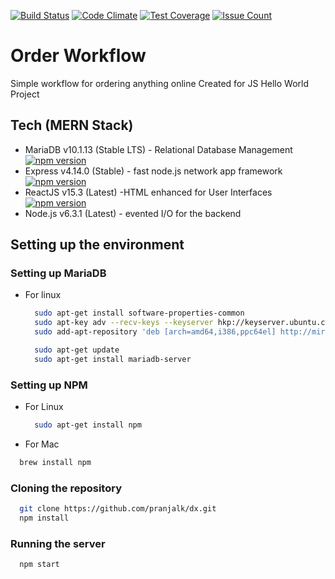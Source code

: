 [![Build Status](https://travis-ci.org/pranjalk/dx.svg?branch=master)](https://travis-ci.org/pranjalk/dx) [![Code Climate](https://codeclimate.com/repos/57bc5da48a150839490023d0/badges/d68e3891ce9d0c029e25/gpa.svg)](https://codeclimate.com/repos/57bc5da48a150839490023d0/feed) [![Test Coverage](https://codeclimate.com/repos/57bc5da48a150839490023d0/badges/d68e3891ce9d0c029e25/coverage.svg)](https://codeclimate.com/repos/57bc5da48a150839490023d0/coverage) [![Issue Count](https://codeclimate.com/repos/57bc5da48a150839490023d0/badges/d68e3891ce9d0c029e25/issue_count.svg)](https://codeclimate.com/repos/57bc5da48a150839490023d0/feed)

# Order Workflow
Simple workflow for ordering anything online
Created for JS Hello World Project

## Tech (MERN Stack)
  - MariaDB v10.1.13 (Stable LTS) - Relational Database Management [![npm version](https://badge.fury.io/js/mysql.svg)](https://badge.fury.io/js/mysql)
  - Express v4.14.0 (Stable) - fast node.js network app framework [![npm version](https://badge.fury.io/js/express.svg)](https://badge.fury.io/js/express)
  - ReactJS v15.3 (Latest) -HTML enhanced for User Interfaces [![npm version](https://badge.fury.io/js/react.svg)](https://badge.fury.io/js/react)
  - Node.js v6.3.1 (Latest) - evented I/O for the backend

## Setting up the environment

### Setting up MariaDB
  - For linux
  
    ```bash
      sudo apt-get install software-properties-common
      sudo apt-key adv --recv-keys --keyserver hkp://keyserver.ubuntu.com:80 0xcbcb082a1bb943db
      sudo add-apt-repository 'deb [arch=amd64,i386,ppc64el] http://mirror.fibergrid.in/mariadbrepo/10.1/ubuntu trusty main'
    ```
    ```bash
      sudo apt-get update
      sudo apt-get install mariadb-server
    ```  

### Setting up NPM
  - For Linux

    ```bash
      sudo apt-get install npm
    ```
  - For Mac

  ```bash
    brew install npm
  ```
  
### Cloning the repository
  
  ```bash
    git clone https://github.com/pranjalk/dx.git
    npm install
  ```
  
### Running the server
  
  ```bash
    npm start
  ```
  
